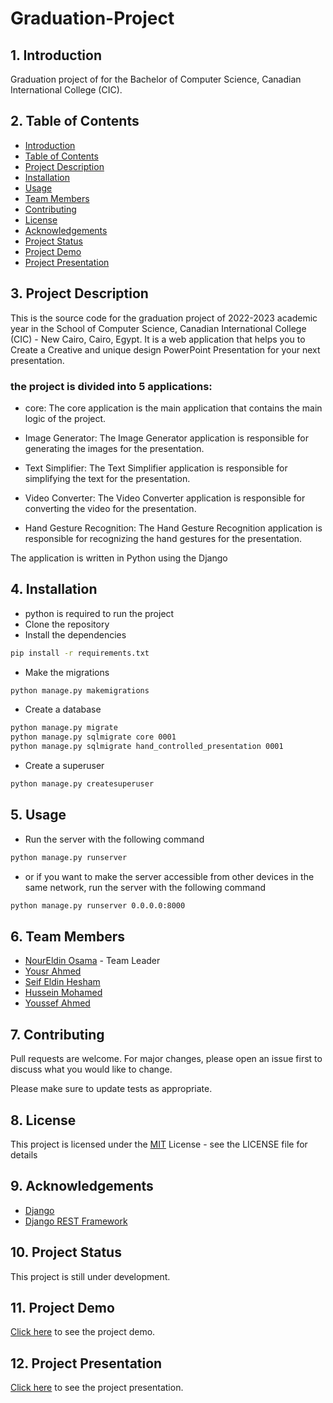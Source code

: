 # Graduation-Project

## 1. Introduction
Graduation project of for the Bachelor of Computer Science, Canadian International College (CIC).

## 2. Table of Contents
- [Introduction](#1-Introduction)
- [Table of Contents](#2-Table-of-Contents)
- [Project Description](#3-project-description)
- [Installation](#4-installation)
- [Usage](#5-usage)
- [Team Members](#6-team-members)
- [Contributing](#7-contributing)
- [License](#8-license)
- [Acknowledgements](#9-acknowledgements)
- [Project Status](#10-project-status)
- [Project Demo](#11-project-demo)
- [Project Presentation](#12-project-presentation)

## 3. Project Description
This is the source code for the graduation project of 2022-2023 academic year in the School of Computer Science, Canadian International College (CIC) - New Cairo, Cairo, Egypt.
It is a web application that helps you to Create a Creative and unique design PowerPoint Presentation for your next presentation.

### the project is divided into 5 applications:

- core: The core application is the main application that contains the main logic of the project.

- Image Generator: The Image Generator application is responsible for generating the images for the presentation.

- Text Simplifier: The Text Simplifier application is responsible for simplifying the text for the presentation.

- Video Converter: The Video Converter application is responsible for converting the video for the presentation.

- Hand Gesture Recognition: The Hand Gesture Recognition application is responsible for recognizing the hand gestures for the presentation.


The application is written in Python using the Django

## 4. Installation
- python is required to run the project
- Clone the repository
- Install the dependencies
```bash
pip install -r requirements.txt
```
- Make the migrations
```bash
python manage.py makemigrations
```
- Create a database
```bash
python manage.py migrate
python manage.py sqlmigrate core 0001
python manage.py sqlmigrate hand_controlled_presentation 0001
```
- Create a superuser
```bash
python manage.py createsuperuser
```

## 5. Usage
- Run the server with the following command
```bash
python manage.py runserver 
```
- or if you want to make the server accessible from other devices in the same network, run the server with the following command
```bash
python manage.py runserver 0.0.0.0:8000
```

## 6. Team Members
- [NourEldin Osama](https://www.linkedin.com/in/noureldin-osama-saad/) - Team Leader
- [Yousr Ahmed](https://www.linkedin.com/in/yousr-ahmed/)
- [Seif Eldin Hesham](https://www.linkedin.com/in/SeifEldinIsamil/)
- [Hussein Mohamed](https://www.linkedin.com/in/hussein-elwakeel/)
- [Youssef Ahmed]()

## 7. Contributing
Pull requests are welcome. For major changes, please open an issue first to discuss what you would like to change.

Please make sure to update tests as appropriate.

## 8. License
This project is licensed under the [MIT](LICENSE.md) License - see the LICENSE file for details

## 9. Acknowledgements
- [Django](https://www.djangoproject.com/)
- [Django REST Framework](https://www.django-rest-framework.org/)

## 10. Project Status
This project is still under development.

## 11. Project Demo
[Click here]() to see the project demo.

## 12. Project Presentation
[Click here]() to see the project presentation.
